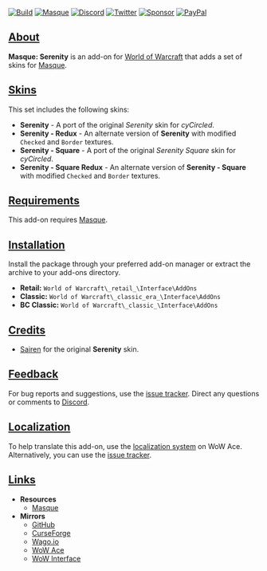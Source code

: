 [![Build][SVG-Build]][Build]
[![Masque][SVG-Masque]][Masque]
[![Discord][SVG-Discord]][Discord]
[![Twitter][SVG-Twitter]][Twitter]
[![Sponsor][SVG-Sponsor]][Sponsor]
[![PayPal][SVG-PayPal]][PayPal]

## [About][Top]

**Masque: Serenity** is an add-on for [World of Warcraft] that adds a set of skins for [Masque].

## [Skins][Top]

This set includes the following skins:

- **Serenity** - A port of the original _Serenity_ skin for _cyCircled_.
- **Serenity - Redux** - An alternate version of **Serenity** with modified `Checked` and `Border` textures.
- **Serenity - Square** - A port of the original _Serenity Square_ skin for _cyCircled_.
- **Serenity - Square Redux** - An alternate version of **Serenity - Square** with modified `Checked` and `Border` textures.

## [Requirements][Top]

This add-on requires [Masque].

## [Installation][Top]

Install the package through your preferred add-on manager or extract the archive to your add-ons directory.

- **Retail:** `World of Warcraft\_retail_\Interface\AddOns`
- **Classic:** `World of Warcraft\_classic_era_\Interface\AddOns`
- **BC Classic:** `World of Warcraft\_classic_\Interface\AddOns`

## [Credits][Top]

- [Sairen](https://www.wowace.com/members/_ForgeUser139308 "Sairen @ WoW Ace") for the original **Serenity** skin.

## [Feedback][Top]

For bug reports and suggestions, use the [issue tracker]. Direct any questions or comments to [Discord].

## [Localization][Top]

To help translate this add-on, use the [localization system] on WoW Ace. Alternatively, you can use the [issue tracker].

## [Links][Top]

- **Resources**
  - [Masque][Masque]
- **Mirrors**
  - [GitHub]
  - [CurseForge]
  - [Wago.io]
  - [WoW Ace]
  - [WoW Interface]

[Links]: #

[Build]: https://github.com/SFX-WoW/Masque_Serenity/actions?query=workflow%3ARelease (Build Status)
[Masque]: https://github.com/SFX-WoW/Masque (Download Masque)
[Discord]: https://discord.gg/DDVqkd6 (Join the Discord)
[Twitter]: https://twitter.com/stormfxi (Follow on Twitter)
[Sponsor]: https://github.com/sponsors/StormFX (Sponsor on GitHub)
[PayPal]: https://www.paypal.me/stormfxi (Donate via PayPal)

[World of Warcraft]: https://worldofwarcraft.com (World of Warcraft)

[Issue Tracker]: https://github.com/SFX-WoW/Masque_Serenity/issues (Report an Issue)
[Localization System]: https://www.wowace.com/projects/masque-serenity/localization (Translate on WoW Ace)

[CurseForge]: https://www.curseforge.com/wow/addons/masque-serenity (View on CurseForge)
[GitHub]: https://github.com/SFX-WoW/Masque_Serenity (View on GitHub)
[Wago.io]: https://addons.wago.io/addons/masque-serenity (View on Wago.io)
[WoW Ace]: https://www.wowace.com/projects/masque-serenity (View on WoW Ace)
[WoW Interface]: https://www.wowinterface.com/downloads/info8875 (View on WoW Interface)

[Top]: #Top (Top of the Page)

[Images]: #

[SVG-Build]: https://img.shields.io/github/workflow/status/SFX-WoW/Masque_Serenity/Release?label=Build&logo=github&logoColor=fff&style=flat-square
[SVG-Masque]: https://img.shields.io/endpoint?url=https://wow.stormfx.com/img/svg/masque-skin.json
[SVG-Discord]: https://img.shields.io/endpoint?url=https://www.stormfx.com/img/svg/discord.json
[SVG-Twitter]: https://img.shields.io/endpoint?url=https://www.stormfx.com/img/svg/twitter.json
[SVG-Sponsor]: https://img.shields.io/endpoint?url=https://www.stormfx.com/img/svg/github-sponsor.json
[SVG-PayPal]: https://img.shields.io/endpoint?url=https://www.stormfx.com/img/svg/paypal.json
